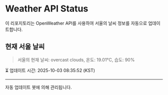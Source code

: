 
# Weather API Status

이 리포지토리는 OpenWeather API를 사용하여 서울의 날씨 정보를 자동으로 업데이트합니다.

## 현재 서울 날씨
> 서울의 현재 날씨: overcast clouds, 온도: 19.01°C, 습도: 90%

⏳ 업데이트 시간: 2025-10-03 08:35:52 (KST)

---
자동 업데이트 봇에 의해 관리됩니다.
